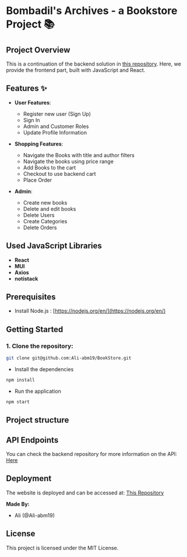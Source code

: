# Bombadil's Archives - a Bookstore Project 📚

## Project Overview
This is a continuation of the backend solution in [this repository](https://github.com/Ali-abm19/BookStoreAPI). Here, we provide the frontend part, built with JavaScript and React.

## Features ✨
- **User Features**:
  - Register new user (Sign Up)
  - Sign In
  - Admin and Customer Roles
  - Update Profile Information

- **Shopping Features**:
  - Navigate the Books with title and author filters
  - Navigate the books using price range
  - Add Books to the cart
  - Checkout to use backend cart
  - Place Order

- **Admin**:
  - Create new books
  - Delete and edit books
  - Delete Users
  - Create Categories
  - Delete Orders



## Used JavaScript Libraries

- **React**
- **MUI**
- **Axios**
- **notistack**

## Prerequisites

- Install Node.js : [https://nodejs.org/en/](https://nodejs.org/en/)

## Getting Started

### 1. Clone the repository:

```bash
git clone git@github.com:Ali-abm19/BookStore.git
```

- Install the dependencies

```bash
npm install
```

- Run the application

```bash
npm start
```


## Project structure


## API Endpoints

You can check the backend repository for more information on the API: [Here](https://github.com/Ali-abm19/BookStoreAPI)

## Deployment

The website is deployed and can be accessed at: [This Repository](https://sda-3-online-fe-repo-zap9.onrender.com)

**Made By:**  
- Ali (@Ali-abm19)

## License

This project is licensed under the MIT License.
